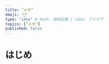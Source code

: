 ```yaml
---
title: ”メモ”
emoji: "📖"
type: "idea" # tech: 技術記事 / idea: アイデア
topics: [”メモ”]
published: false
---
```


# はじめ

